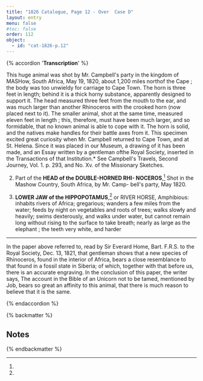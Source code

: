 ```yaml
---
title: "1826 Catalogue, Page 12 - Over  Case D"
layout: entry
menu: false
#toc: false
order: 112
object:
  - id: "cat-1826-p.12"
---
```

{% accordion '**Transcription**' %}

This huge animal was shot by Mr. Campbell's party in the
kingdom of MASHow, South Africa, May 19, 1820, about
1,200 miles northof the Cape ; the body was too unwieldy
for carriage to Cape Town. The horn is three feet in
length; behind it is a thick horny substance, apparently
designed to support it. The head measured three feet
from the mouth to the ear, and was much larger than
another Rhinoceros with the crooked horn (now placed
next to it). The smaller animal, shot at the same time,
measured eleven feet in length ; this, therefore, must have
been much larger, and so formidable, that no known
animal is able to cope with it. The horn is solid, and the
natives make handles for their battle axes from it.
This specimen excited great curiosity when Mr. Campbell
returned to Cape Town, and at St. Helena. Since it was
placed in our Museum, a drawing of it has been made,
and an Essay written by a gentleman ofthe Royal Society,
inserted in the Transactions of that Institution.*
See Campbell's Travels, Second Journey, Vol. 1. p. 293,
and No. Xv. of the Missionary Sketches.

2. Part of the **HEAD of the DOUBLE-HORNED RHI-
NOCEROS**,[^1]
Shot in the Mashow Country, South Africa, by Mr. Camp-
bell's party, May 1820.

3. **LOWER JAW of the HIPPOPOTAMUS**,[^2] or RIVER
HORSE,
Amphibious: inhabits rivers of Africa; gregarious; wanders
a few miles from the water; feeds by night on vegetables
and roots of trees; walks slowły and heavily; swims
dexterously, and walks under water, but cannot remain
long without rising to the surface to take breath; nearly
as large as the elephant ; the teeth very white, and harder

----

In the paper above referred to, read by Sir Everard Home, Bart. F.R.S.
to the Royal Society, Dec. 13, 1821, that gentleman shows that a new species
of Rhinoceros, found in the interior of Africa, bears a close resemblance to that
found in a fossil state in Siberia; of which, together with that before us, there
is an accurate engraving. In the conclusion of this paper, the writer says,
The account in the Bible of an Unicorn not to be tamed, mentioned by Job,
bears so great an affinity to this animal, that there is much reason to believe
that it is the same.

{% endaccordion %}

{% backmatter %}

## Notes
[^1]:
[^2]:

{% endbackmatter %}



